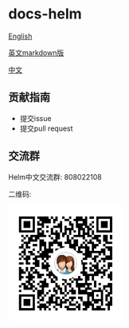 # docs-helm

[English](src/docs/en/README.md)

[英文markdown版](docs/en/README.md)

[中文](https://docs-helm.codeforfun.cn/cn/README.html)

## 贡献指南

- 提交issue
- 提交pull request

## 交流群

Helm中文交流群: 808022108

二维码:

<p>
  <a href="//shang.qq.com/wpa/qunwpa?idkey=d6aa90b5aa23754d9fa6df1d12dc0de62ca77ab22db6c601fc7dc8a10744e2de">
    <img width="230" src="https://raw.githubusercontent.com/qq253498229/docs-helm/master/qrcode.png">
  </a>
</p>

